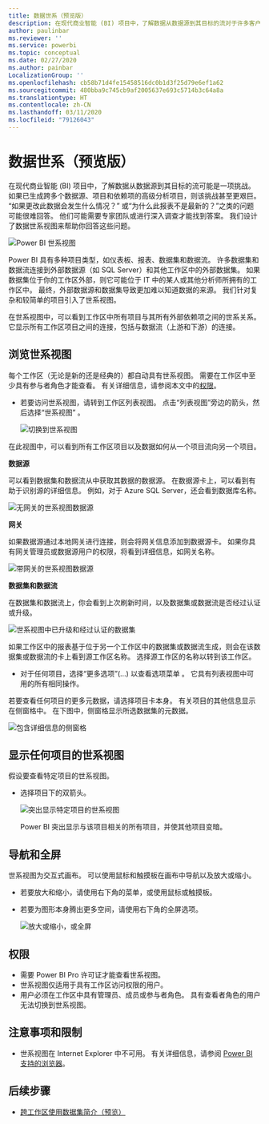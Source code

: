 ```yaml
---
title: 数据世系（预览版）
description: 在现代商业智能 (BI) 项目中，了解数据从数据源到其目标的流对于许多客户来说是一项重要挑战。
author: paulinbar
ms.reviewer: ''
ms.service: powerbi
ms.topic: conceptual
ms.date: 02/27/2020
ms.author: painbar
LocalizationGroup: ''
ms.openlocfilehash: cb58b71d4fe15458516dc0b1d3f25d79e6ef1a62
ms.sourcegitcommit: 480bba9c745cb9af2005637e693c5714b3c64a8a
ms.translationtype: HT
ms.contentlocale: zh-CN
ms.lasthandoff: 03/11/2020
ms.locfileid: "79126043"
---
```

# <a name="data-lineage-preview"></a>数据世系（预览版）
在现代商业智能 (BI) 项目中，了解数据从数据源到其目标的流可能是一项挑战。 如果已生成跨多个数据源、项目和依赖项的高级分析项目，则该挑战甚至更艰巨。 “如果更改此数据会发生什么情况？” 或“为什么此报表不是最新的？”之类的问题 可能很难回答。 他们可能需要专家团队或进行深入调查才能找到答案。 我们设计了数据世系视图来帮助你回答这些问题。

![Power BI 世系视图](media/service-data-lineage/service-data-lineage-view.png)
 
Power BI 具有多种项目类型，如仪表板、报表、数据集和数据流。 许多数据集和数据流连接到外部数据源（如 SQL Server）和其他工作区中的外部数据集。 如果数据集位于你的工作区外部，则它可能位于 IT 中的某人或其他分析师所拥有的工作区中。 最终，外部数据源和数据集导致更加难以知道数据的来源。 我们针对复杂和较简单的项目引入了世系视图。

在世系视图中，可以看到工作区中所有项目与其所有外部依赖项之间的世系关系。 它显示所有工作区项目之间的连接，包括与数据流（上游和下游）的连接。

## <a name="explore-lineage-view"></a>浏览世系视图

每个工作区（无论是新的还是经典的）都自动具有世系视图。 需要在工作区中至少具有参与者角色才能查看。 有关详细信息，请参阅本文中的[权限](#permissions)。

* 若要访问世系视图，请转到工作区列表视图。 点击“列表视图”旁边的箭头，然后选择“世系视图”   。

   ![切换到世系视图](media/service-data-lineage/service-data-lineage-view-select.png)

在此视图中，可以看到所有工作区项目以及数据如何从一个项目流向另一个项目。

**数据源**

可以看到数据集和数据流从中获取其数据的数据源。 在数据源卡上，可以看到有助于识别源的详细信息。 例如，对于 Azure SQL Server，还会看到数据库名称。

![无网关的世系视图数据源](media/service-data-lineage/service-data-lineage-data-source-card.png)
 
**网关**

如果数据源通过本地网关进行连接，则会将网关信息添加到数据源卡。 如果你具有网关管理员或数据源用户的权限，将看到详细信息，如网关名称。

![带网关的世系视图数据源](media/service-data-lineage/service-data-lineage-data-gateway-card.png)

**数据集和数据流**
 
在数据集和数据流上，你会看到上次刷新时间，以及数据集或数据流是否经过认证或升级。

![世系视图中已升级和经过认证的数据集](media/service-data-lineage/service-data-lineage-promoted-certified.png)
 
如果工作区中的报表基于位于另一个工作区中的数据集或数据流生成，则会在该数据集或数据流的卡上看到源工作区名称。 选择源工作区的名称以转到该工作区。

* 对于任何项目，选择“更多选项”(…) 以查看选项菜单  。 它具有列表视图中可用的所有相同操作。

若要查看任何项目的更多元数据，请选择项目卡本身。 有关项目的其他信息显示在侧窗格中。 在下图中，侧窗格显示所选数据集的元数据。

![包含详细信息的侧窗格](media/service-data-lineage/service-data-lineage-side-pane.png)
 
## <a name="show-lineage-for-any-artifact"></a>显示任何项目的世系视图 

假设要查看特定项目的世系视图。

* 选择项目下的双箭头。

   ![突出显示特定项目的世系视图](media/service-data-lineage/service-data-lineage-specific-artifact.png)

   Power BI 突出显示与该项目相关的所有项目，并使其他项目变暗。 

## <a name="navigation-and-full-screen"></a>导航和全屏 

世系视图为交互式画布。 可以使用鼠标和触摸板在画布中导航以及放大或缩小。

* 若要放大和缩小，请使用右下角的菜单，或使用鼠标或触摸板。
* 若要为图形本身腾出更多空间，请使用右下角的全屏选项。 

    ![放大或缩小，或全屏](media/service-data-lineage/service-data-lineage-zoom.png)

## <a name="permissions"></a>权限

* 需要 Power BI Pro 许可证才能查看世系视图。
* 世系视图仅适用于具有工作区访问权限的用户。
* 用户必须在工作区中具有管理员、成员或参与者角色。 具有查看者角色的用户无法切换到世系视图。


## <a name="considerations-and-limitations"></a>注意事项和限制

- 世系视图在 Internet Explorer 中不可用。 有关详细信息，请参阅 [Power BI 支持的浏览器](../power-bi-browsers.md)。

## <a name="next-steps"></a>后续步骤

* [跨工作区使用数据集简介（预览）](../service-datasets-across-workspaces.md)
